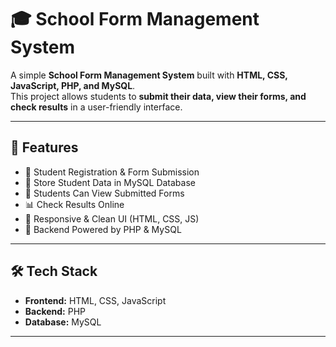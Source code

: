 # 🎓 School Form Management System

A simple **School Form Management System** built with **HTML, CSS, JavaScript, PHP, and MySQL**.  
This project allows students to **submit their data, view their forms, and check results** in a user-friendly interface.  

---

## 🚀 Features
- 📝 Student Registration & Form Submission  
- 📂 Store Student Data in MySQL Database  
- 👀 Students Can View Submitted Forms  
- 📊 Check Results Online  
- 🎨 Responsive & Clean UI (HTML, CSS, JS)  
- 🔐 Backend Powered by PHP & MySQL  

---

## 🛠️ Tech Stack
- **Frontend:** HTML, CSS, JavaScript  
- **Backend:** PHP  
- **Database:** MySQL  

---

